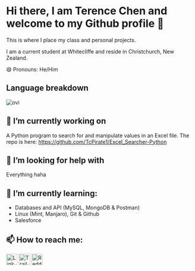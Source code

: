 # Hi there, I am Terence Chen and welcome to my Github profile 👋
This is where I place my class and personal projects.

I am a current student at Whitecliffe and reside in Christchurch, New Zealand.

😄 Pronouns: He/Him

## Language breakdown

<img src="https://github-readme-stats.vercel.app/api/top-langs?username=TcPirate1&show_icons=true&locale=en&layout=compact&theme=chartreuse-dark" alt="ovi" />

## 🔭 I’m currently working on
A Python program to search for and manipulate values in an Excel file. The repo is here: https://github.com/TcPirate1/Excel_Searcher-Python

## 🤔 I’m looking for help with
Everything haha

## 🌱 I’m currently learning:
- Databases and API (MySQL, MongoDB & Postman)
- Linux (Mint, Manjaro), Git & Github
- Salesforce

## 📫 How to reach me:

<a href="https://www.linkedin.com/in/terence-dongxu-chen" target="blank"><img align="center" src="https://github.com/mishmanners/MishManners/blob/master/socials/transparent-Linkedin-logo-icon.png" alt="Linkedin Profile" height="30" /></a>
<a href="https://trailblazer.me/id/terencedchen" target="blank"><img align="center" src="https://img.shields.io/badge/Salesforce-00A1E0?style=for-the-badge&logo=Salesforce&logoColor=white" alt="Trailblazer Profile" height="30" /></a>
<a href="https://www.reddit.com/user/Lack0frecipes?utm_medium=android_app&utm_source=share" target="blank"><img align="center" src="https://img.shields.io/badge/Reddit-FF4500?style=for-the-badge&logo=reddit&logoColor=white" alt="Reddit" height="30" /></a>

<!--
**TcPirate1/TcPirate1** is a ✨ _special_ ✨ repository because its `README.md` (this file) appears on your GitHub profile.

Here are some ideas to get you started:

- 🔭 I’m currently working on ...
- 🌱 I’m currently learning ...
- 👯 I’m looking to collaborate on ...
- 🤔 I’m looking for help with ...
- 💬 Ask me about ...
- 📫 How to reach me: ...
- 😄 Pronouns: ...
- ⚡ Fun fact: ...
-->
